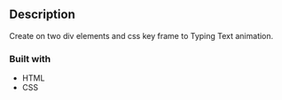 ## Description

Create on two div elements and css key frame to Typing Text animation.

### Built with

- HTML
- CSS
